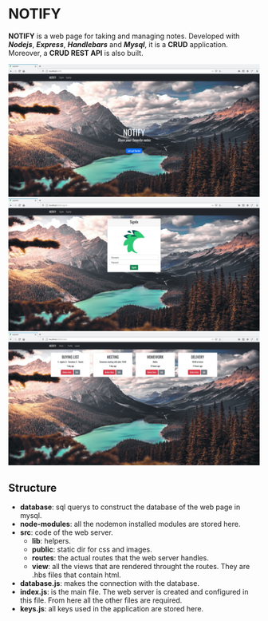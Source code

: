 # NOTIFY
**NOTIFY** is a web page for taking and managing notes. Developed with ***Nodejs***, ***Express***, ***Handlebars*** and ***Mysql***, it is a **CRUD** application. Moreover, a **CRUD REST API** is also built.

![](docs/notify_index.jpg)
![](docs/notify_signin.jpg)
![](docs/notify_notes.jpg)

## Structure
* **database**: sql querys to construct the database of the web page in mysql.
* **node-modules**: all the nodemon installed modules are stored here.
* **src**: code of the web server.
  * **lib**: helpers.
  * **public**: static dir for css and images.
  * **routes**: the actual routes that the web server handles.
  * **view**: all the views that are rendered throught the routes. They are .hbs files that contain html.
* **database.js**: makes the connection with the database.
* **index.js**: is the main file. The web server is created and configured in this file. From here all the other files are required.
* **keys.js**: all keys used in the application are stored here.
